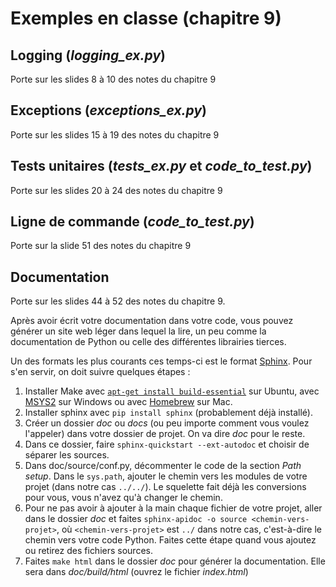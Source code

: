 # Exemples en classe (chapitre 9)

## Logging (*logging_ex.py*)

Porte sur les slides 8 à 10 des notes du chapitre 9

## Exceptions (*exceptions_ex.py*)

Porte sur les slides 15 à 19 des notes du chapitre 9

## Tests unitaires (*tests_ex.py* et *code_to_test.py*)

Porte sur les slides 20 à 24 des notes du chapitre 9

## Ligne de commande (*code_to_test.py*)

Porte sur la slide 51 des notes du chapitre 9

## Documentation

Porte sur les slides 44 à 52 des notes du chapitre 9.

Après avoir écrit votre documentation dans votre code, vous pouvez générer un site web léger dans lequel la lire, un peu comme la documentation de Python ou celle des différentes librairies tierces.

Un des formats les plus courants ces temps-ci est le format [Sphinx](https://www.sphinx-doc.org/en/master/index.html). Pour s'en servir, on doit suivre quelques étapes :

1. Installer Make avec [`apt-get install build-essential`](https://packages.ubuntu.com/xenial/build-essential) sur Ubuntu, avec [MSYS2](https://www.msys2.org/) sur Windows ou avec [Homebrew](https://brew.sh/) sur Mac.
2. Installer sphinx avec `pip install sphinx` (probablement déjà installé).
3. Créer un dossier *doc* ou *docs* (ou peu importe comment vous voulez l'appeler) dans votre dossier de projet. On va dire *doc* pour le reste.
4. Dans ce dossier, faire `sphinx-quickstart --ext-autodoc` et choisir de séparer les sources.
5. Dans doc/source/conf.py, décommenter le code de la section *Path setup*. Dans le `sys.path`, ajouter le chemin vers les modules de votre projet (dans notre cas `../../`). Le squelette fait déjà les conversions pour vous, vous n'avez qu'à changer le chemin.
6. Pour ne pas avoir à ajouter à la main chaque fichier de votre projet, aller dans le dossier *doc* et faites `sphinx-apidoc -o source <chemin-vers-projet>`, où `<chemin-vers-projet>` est `../` dans notre cas, c'est-à-dire le chemin vers votre code Python. Faites cette étape quand vous ajoutez ou retirez des fichiers sources.
7. Faites `make html` dans le dossier *doc* pour générer la documentation. Elle sera dans *doc/build/html* (ouvrez le fichier *index.html*)
